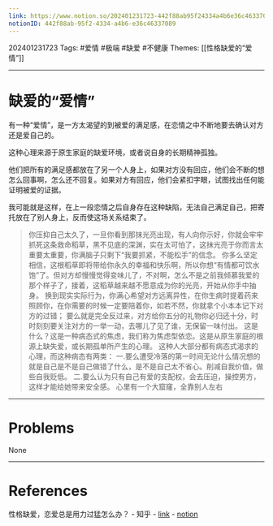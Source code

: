 ```yaml
---
link: https://www.notion.so/202401231723-442f88ab95f24334a4b6e36c46337089
notionID: 442f88ab-95f2-4334-a4b6-e36c46337089
---
```

202401231723
Tags: #爱情 #极端 #缺爱 #不健康 
Themes: [[性格缺爱的“爱情”]]

--- 
# 缺爱的“爱情”

有一种“爱情”，是一方太渴望的到被爱的满足感，在恋情之中不断地要去确认对方还是爱自己的。

这种心理来源于原生家庭的缺爱环境，或者说自身的长期精神孤独。

他们把所有的满足感都放在了另一个人身上，如果对方没有回应，他们会不断的想怎么回事啊，怎么还不回复。如果对方有回应，他们会紧扣字眼，试图找出任何能证明被爱的证据。

我可能就是这样，在上一段恋情之后自身存在这种缺陷，无法自己满足自己，把寄托放在了别人身上，反而使这场关系结束了。

> 你压抑自己太久了，一旦你看到那抹光亮出现，有人向你示好，你就会牢牢抓死这条救命稻草，黑不见底的深渊，实在太可怕了，这抹光亮于你而言太重要太重要，你满脑子只剩下“我要抓紧，不能松手”的信念。
> 你多么坚定相信，这根稻草即将带给你永久的幸福和快乐啊，所以你想“有情都可饮水饱”了。但对方却慢慢觉得变味儿了，不对啊，怎么不是之前我倾慕我爱的那个样子了，接着，这稻草越来越不愿意成为你的光亮，开始从你手中抽身。
> 换到现实实际行为，你满心希望对方远离异性，在你生病时提着药来照顾你，在你需要的时候一定要陪着你，如若不然，你就拿个小本本记下对方的过错；
> 要么就是完全反过来，对方给你五分的礼物你必归还十分，时时刻刻要关注对方的一举一动，去哪儿了见了谁，无保留一味付出。
> 这是什么？这是一种病态式的焦虑，我们称为焦虑型依恋。这是从原生家庭的根源上缺失爱，或长期孤单所产生的心理。
> 这种人大部分都有病态式渴求的心理，而这种病态有两类：
> 一.要么遭受冷落的第一时间无论什么情况想的就是自己是不是自己做错了什么，是不是自己太不省心。削减自我价值，做些自我贬低。
> 二.要么认为只有自己有爱的支配权，会去压迫，操控男方，这样才能给她带来安全感。
> 心里有一个大窟窿，全靠别人左右

---
# Problems

None

---
# References

性格缺爱，恋爱总是用力过猛怎么办？ - 知乎 - [link](https://zhuanlan.zhihu.com/p/85854256) - [notion](https://www.notion.so/c27c3a9b16e74acba619034ad2d9b363?pvs=4)